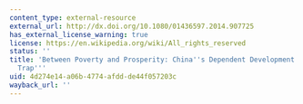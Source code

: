```yaml
---
content_type: external-resource
external_url: http://dx.doi.org/10.1080/01436597.2014.907725
has_external_license_warning: true
license: https://en.wikipedia.org/wiki/All_rights_reserved
status: ''
title: 'Between Poverty and Prosperity: China''s Dependent Development and the ''Middle-income
  Trap'''
uid: 4d274e14-a06b-4774-afdd-de44f057203c
wayback_url: ''
---
```

